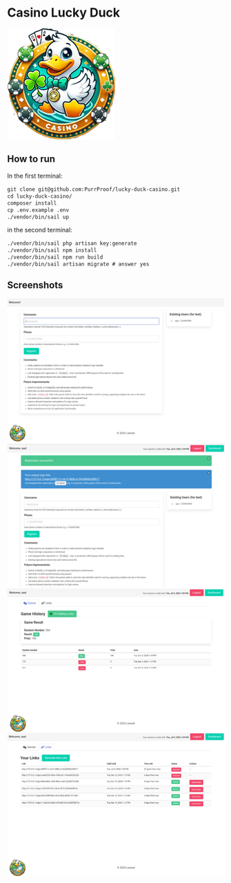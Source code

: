 # Casino Lucky Duck

![Screenshot](public/logo.png)

## How to run

In the first terminal:

```shell
git clone git@github.com:PurrProof/lucky-duck-casino.git
cd lucky-duck-casino/
composer install
cp .env.example .env
./vendor/bin/sail up
```

in the second terminal:

```shell
./vendor/bin/sail php artisan key:generate
./vendor/bin/sail npm install
./vendor/bin/sail npm run build
./vendor/bin/sail artisan migrate # answer yes
```

## Screenshots

![Screenshot 1](public/screenshots/duck1.png)
![Screenshot 2](public/screenshots/duck2.png)
![Screenshot 3](public/screenshots/duck3.png)
![Screenshot 4](public/screenshots/duck4.png)
